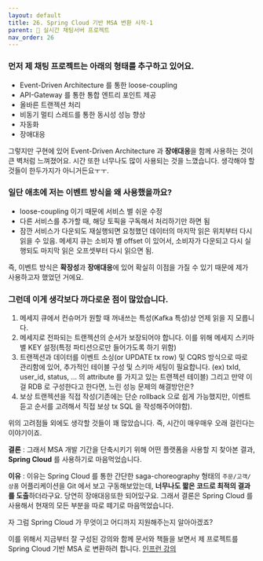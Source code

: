 ```yaml
---
layout: default
title: 26. Spring Cloud 기반 MSA 변환 시작-1
parent: 📌 실시간 채팅서버 프로젝트
nav_order: 26
---
```


### **먼저 제 채팅 프로젝트는 아래의 형태를 추구하고 있어요.**
* Event-Driven Architecture 를 통한 loose-coupling
* API-Gateway 를 통한 통합 엔트리 포인트 제공
* 올바른 트랜젝션 처리
* 비동기 멀티 스레드를 통한 동시성 성능 향상
* 자동화
* 장애대응

그렇지만 구현에 있어 Event-Driven Architecture 과 **장애대응**을 함께 사용하는 것이 큰 벽처럼 느껴졌어요. 시간 또한 너무나도 많이 사용되는 것을 느꼈습니다. 생각해야 할 것들이 한두가지가 아니거든요ㅜㅜ.

### **일단 애초에 저는 이벤트 방식을 왜 사용했을까요?**
* loose-coupling 이기 때문에 서비스 별 쉬운 수정
* 다른 서비스를 추가할 때, 해당 토픽을 구독해서 처리하기만 하면 됨
* 잠깐 서비스가 다운되도 재실행되면 요청했던 데이터의 마지막 읽은 위치부터 다시 읽을 수 있음. 메세지 큐는 소비자 별 offset 이 있어서, 소비자가 다운되고 다시 실행되도 마지막 읽은 오프셋부터 다시 읽으면 됨.

즉, 이벤트 방식은 **확장성**과 **장애대응**에 있어 확실히 이점을 가질 수 있기 때문에 제가 사용하고자 했었던 거에요.

### **그런데 이게 생각보다 까다로운 점이 많았습니다.**
1. 메세지 큐에서 컨슈머가 원할 때 꺼내쓰는 특성(Kafka 특성)상 언제 읽을 지 모릅니다.
2. 메세지로 전파되는 트랜젝션의 순서가 보장되어야 합니다. 이를 위해 메세지 스키마 별 KEY 설정(특정 파티션으로만 들어가도록 하기 위함)
3. 트랜젝션과 데이터를 이벤트 소싱(or UPDATE tx row) 및 CQRS 방식으로 따로 관리함에 있어, 추가적인 테이블 구성 및 스키마 세팅이 필요합니다. (ex) txId, user_id, status, ... 의 attribute 를 가지고 있는 트랜젝션 테이블) 그리고 만약 이걸 RDB 로 구성한다고 한다면, 느린 성능 문제의 해결방안은?
4. 보상 트랜젝션을 직접 작성(기존에는 단순 rollback 으로 쉽게 가능했지만, 이벤트 듣고 순서를 고려해서 직접 보상 tx SQL 을 작성해주어야함).

위의 고려점들 외에도 생각할 것들이 꽤 많았습니다. 즉, 시간이 매우매우 오래 걸린다는 이야기이죠.

**결론** : 그래서 MSA 개발 기간을 단축시키기 위해 어떤 플랫폼을 사용할 지 찾아본 결과, **Spring Cloud** 를 사용하기로 마음먹었습니다.

**이유** : 이유는 Spring Cloud 를 통한 간단한 saga-choreography 형태의 `주문/고객/상품` 어플리케이션을 Git 에서 보고 구동해보았는데, **너무나도 짧은 코드로 최적의 결과를 도출**하더라구요. 당연히 장애대응또한 되어있구요. 그래서 결론은 Spring Cloud 를 사용해서 현재의 모든 부분을 따로 떼기로 마음먹었습니다.

자 그럼 Spring Cloud 가 무엇이고 어디까지 지원해주는지 알아아겠죠?

이를 위해서 지금부터 잘 구성된 강의와 함께 문서와 책들을 보면서 제 프로젝트를 Spring Cloud 기반 MSA 로 변환하려 합니다. [인프런 강의](https://www.inflearn.com/course/스프링-클라우드-마이크로서비스/dashboard)